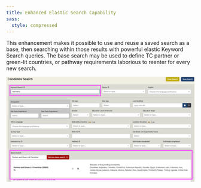 ```yaml
---
title: Enhanced Elastic Search Capability 
sass:
  style: compressed
---
```


This enhancement makes it possible to use and reuse a saved search as a base, then searching within 
those results with powerful elastic Keyword Search queries. The base search may be used to define TC 
partner or green-lit countries, or pathway requirements laborious to reenter for every new search.

<div class="card-image-container">
  <img src="./../assets/images/v221/BaseSearch.png" 
        alt="Elasticsearch on Base Search" class="card-image">
</div>


